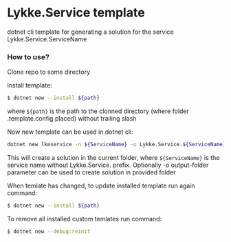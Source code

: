 # Lykke.Service template #

dotnet cli template for generating a solution for the service Lykke.Service.ServiceName

### How to use? ###

Clone repo to some directory

Install template:
```sh
$ dotnet new --install ${path}
```
where `${path}` is the path to the clonned directory (where folder .template.config placed) without trailing slash

Now new template can be used in dotnet cli:

```sh
dotnet new lkeservice -n ${ServiceName} -o Lykke.Service.${ServiceName}
```
This will create a solution in the current folder, where `${ServiceName}` is the service name without Lykke.Service. prefix. 
Optionally -o output-folder parameter can be used to create solution in provided folder

When temlate has changed, to update installed template run again command:

```sh
$ dotnet new --install ${path}
```

To remove all installed custom temlates run command:

```sh
$ dotnet new --debug:reinit 
```
